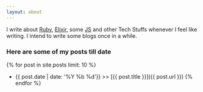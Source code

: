 ```yaml
---
layout: about
---
```


I write about [Ruby](https://www.ruby-lang.org/en/), [Elixir](https://elixir-lang.org/), some [JS](https://en.wikipedia.org/wiki/JavaScript) and other Tech Stuffs whenever I feel like writing. 
I intend to write some blogs once in a while.

### Here are some of my posts till date 

{% for post in site.posts limit: 10 %}
  * {{ post.date | date: '%Y %b %d'}} >> [{{ post.title }}]({{ post.url }})
{% endfor %}


<!--
<p>
	I intend to post somethings once in a while
</p>

<body>


	<div class="wrapper wrapper_padding clearfix">
		<div class="col-1 about homepage_content">
			<h2>About</h2>
		</div>
		<div class="col-2 homepage_content">
			<h2>Stuffs I've Written</h2>
			<hr>

			{% for post in site.posts %}
			<h3><a href="{{ post.url }}">{{ post.title }}</a></h3>
			<p class="date">{{ post.date | date: '%Y %b %d'}}</p>
			{% endfor %}

		</div>
		<div class="col-3 homepage_content">
			<h2>Contributions</h2>
			<hr>

			{% for item in site.data.contribution %}
				<h3>{{ item.title}} of {{ item.event}} at {{ item.location }}</h3>
			{% endfor%}

		</div>

	</div> -->
